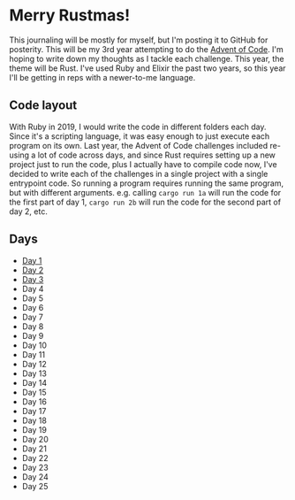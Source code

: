 # Merry Rustmas!

This journaling will be mostly for myself, but I'm posting it to GitHub for posterity.
This will be my 3rd year attempting to do the [Advent of Code](https://adventofcode.com/2020).
I'm hoping to write down my thoughts as I tackle each challenge. This year, the theme will be
Rust. I've used Ruby and Elixir the past two years, so this year I'll be getting in reps with
a newer-to-me language.

## Code layout
With Ruby in 2019, I would write the code in different folders each day. Since it's a scripting
language, it was easy enough to just execute each program on its own. Last year, the Advent of
Code challenges included re-using a lot of code across days, and since Rust requires setting up
a new project just to run the code, plus I actually have to compile code now, I've decided to
write each of the challenges in a single project with a single entrypoint code. So running a
program requires running the same program, but with different arguments. e.g. calling
`cargo run 1a` will run the code for the first part of day 1, `cargo run 2b` will run the code
for the second part of day 2, etc.

## Days
* [Day 1](./src/ex01/JOURNAL.md)
* [Day 2](./src/ex02/JOURNAL.md)
* [Day 3](./src/ex03/JOURNAL.md)
* Day 4
* Day 5
* Day 6
* Day 7
* Day 8
* Day 9
* Day 10
* Day 11
* Day 12
* Day 13
* Day 14
* Day 15
* Day 16
* Day 17
* Day 18
* Day 19
* Day 20
* Day 21
* Day 22
* Day 23
* Day 24
* Day 25
